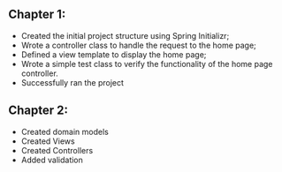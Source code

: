 ## Chapter 1:
* Created the initial project structure using Spring Initializr;
* Wrote a controller class to handle the request to the home page;
* Defined a view template to display the home page;
* Wrote a simple test class to verify the functionality of the home page controller.
* Successfully ran the project

## Chapter 2:
* Created domain models
* Created Views
* Created Controllers 
* Added validation